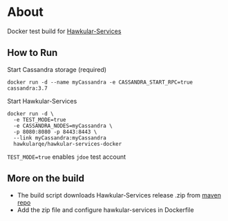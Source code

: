 # About
Docker test build for [Hawkular-Services](https://github.com/hawkular/hawkular-services)

## How to Run
Start Cassandra storage (required)
```
docker run -d --name myCassandra -e CASSANDRA_START_RPC=true cassandra:3.7
```
Start Hawkular-Services
```
docker run -d \
  -e TEST_MODE=true
  -e CASSANDRA_NODES=myCassandra \
  -p 8080:8080 -p 8443:8443 \
  --link myCassandra:myCassandra 
  hawkularqe/hawkular-services-docker
```
`TEST_MODE=true` enables `jdoe` test account

## More on the build 
- The build script downloads Hawkular-Services release .zip from [maven repo](http://central.maven.org/maven2/org/hawkular/services/hawkular-services-dist/)
- Add the zip file and configure hawkular-services in Dockerfile
